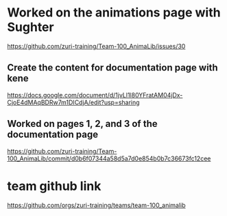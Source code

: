 # Worked on the animations page with Sughter
https://github.com/zuri-training/Team-100_AnimaLib/issues/30


## Create the content for documentation page with kene
https://docs.google.com/document/d/1jvLl1l80YFratAM04jDx-CjoE4dMAqBDRw7m1DICdjA/edit?usp=sharing


## Worked on pages 1, 2, and 3 of the documentation page
https://github.com/zuri-training/Team-100_AnimaLib/commit/d0b6f07344a58d5a7d0e854b0b7c36673fc12cee


# team github link
https://github.com/orgs/zuri-training/teams/team-100_animalib


